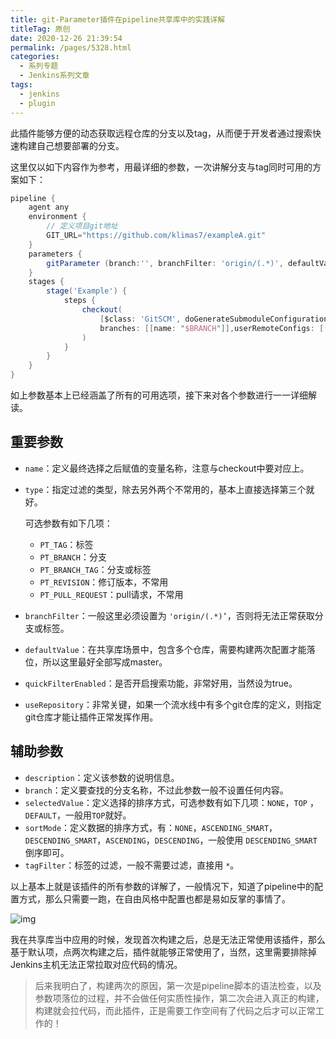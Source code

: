 ```yaml
---
title: git-Parameter插件在pipeline共享库中的实践详解
titleTag: 原创
date: 2020-12-26 21:39:54
permalink: /pages/5328.html
categories:
  - 系列专题
  - Jenkins系列文章
tags:
  - jenkins
  - plugin
---
```


此插件能够方便的动态获取远程仓库的分支以及tag，从而便于开发者通过搜索快速构建自己想要部署的分支。

这里仅以如下内容作为参考，用最详细的参数，一次讲解分支与tag同时可用的方案如下：

```groovy
pipeline {
    agent any
    environment {
        // 定义项目git地址
        GIT_URL="https://github.com/klimas7/exampleA.git"
    }
    parameters {
        gitParameter (branch:'', branchFilter: 'origin/(.*)', defaultValue: 'master', description: '选择将要构建的分支', name: 'BRANCH', quickFilterEnabled: true, selectedValue: 'TOP', sortMode: 'DESCENDING_SMART', tagFilter: '*', type: 'PT_BRANCH_TAG', useRepository: env.GIT_URL)
    }
    stages {
        stage('Example') {
            steps {
                checkout(
                    [$class: 'GitSCM', doGenerateSubmoduleConfigurations: false, submoduleCfg: [], extensions: [[$class: 'CloneOption', depth: 1, noTags: false, reference: '', shallow: true]],
                    branches: [[name: "$BRANCH"]],userRemoteConfigs: [[url: "${env.GIT_URL}", credentialsId: "cicd-pass"]]]
                )
            }
        }
    }
}
```

如上参数基本上已经涵盖了所有的可用选项，接下来对各个参数进行一一详细解读。

## 重要参数

- `name`：定义最终选择之后赋值的变量名称，注意与checkout中要对应上。

- `type`：指定过滤的类型，除去另外两个不常用的，基本上直接选择第三个就好。

  可选参数有如下几项：

  - `PT_TAG`：标签
  - `PT_BRANCH`：分支
  - `PT_BRANCH_TAG`：分支或标签
  - `PT_REVISION`：修订版本，不常用
  - `PT_PULL_REQUEST`：pull请求，不常用

- `branchFilter`：一般这里必须设置为 `'origin/(.*)’`，否则将无法正常获取分支或标签。

- `defaultValue`：在共享库场景中，包含多个仓库，需要构建两次配置才能落位，所以这里最好全部写成master。

- `quickFilterEnabled`：是否开启搜索功能，非常好用，当然设为true。

- `useRepository`：非常关键，如果一个流水线中有多个git仓库的定义，则指定git仓库才能让插件正常发挥作用。

## 辅助参数

- `description`：定义该参数的说明信息。
- `branch`：定义要查找的分支名称，不过此参数一般不设置任何内容。
- `selectedValue`：定义选择的排序方式，可选参数有如下几项：`NONE`，`TOP` ，`DEFAULT`，一般用`TOP`就好。
- `sortMode`：定义数据的排序方式，有：`NONE`，`ASCENDING_SMART`，`DESCENDING_SMART`，`ASCENDING`，`DESCENDING`，一般使用 `DESCENDING_SMART`倒序即可。
- `tagFilter`：标签的过滤，一般不需要过滤，直接用 `*`。

以上基本上就是该插件的所有参数的详解了，一般情况下，知道了pipeline中的配置方式，那么只需要一跑，在自由风格中配置也都是易如反掌的事情了。

![img](http://t.eryajf.net/imgs/2021/09/55c37bd85e27c4cb.jpg)

我在共享库当中应用的时候，发现首次构建之后，总是无法正常使用该插件，那么基于默认项，点两次构建之后，插件就能够正常使用了，当然，这里需要排除掉Jenkins主机无法正常拉取对应代码的情况。

> 后来我明白了，构建两次的原因，第一次是pipeline脚本的语法检查，以及参数项落位的过程，并不会做任何实质性操作，第二次会进入真正的构建，构建就会拉代码，而此插件，正是需要工作空间有了代码之后才可以正常工作的！
